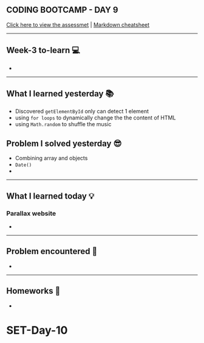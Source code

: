 ## CODING BOOTCAMP - DAY 9

[Click here to view the assessmet](https://zahinz.github.io/SET-Day-10/) | [Markdown cheatsheet](https://www.markdownguide.org/cheat-sheet/)

---

## Week-3 to-learn 💻
* 


---


## What I learned yesterday 📚
* Discovered `getElementById` only can detect 1 element
* using `for loops` to dynamically change the the content of HTML
* using `Math.random` to shuffle the music

## Problem I solved yesterday 😎
* Combining array and objects
* `Date()`
* 



---


## What I learned today 💡

### Parallax website 
* 


---


## Problem encountered 🧐
* 

---


## Homeworks 📝
* 
# SET-Day-10
